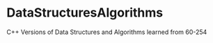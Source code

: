 DataStructuresAlgorithms
========================

C++ Versions of Data Structures and Algorithms learned from 60-254
